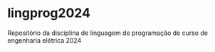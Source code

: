# lingprog2024
Repositório da disciplina de linguagem de programação de curso de engenharia elétrica 2024
